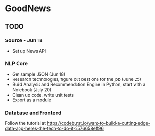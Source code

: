# GoodNews

## TODO

### Source - Jun 18
- Set up News API

### NLP Core
- Get sample JSON (Jun 18)
- Research technologies, figure out best one for the job (June 25)
- Build Analysis and Recommendation Engine in Python, start with a Notebook (July 20)
- Clean up code, write unit tests
- Export as a module

### Database and Frontend
Follow the tutorial at https://codeburst.io/want-to-build-a-cutting-edge-data-app-heres-the-tech-to-do-it-2576658eff96
